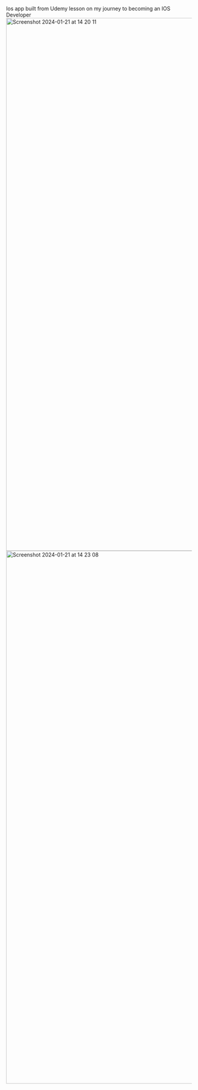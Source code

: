 Ios app built from Udemy lesson on my journey to becoming an IOS Developer
<img width="1440" alt="Screenshot 2024-01-21 at 14 20 11" src="https://github.com/ime01/IOSMathGameApp/assets/44091450/bdb603ef-2ec3-444f-a8c9-95142cb88ade">
<img width="1440" alt="Screenshot 2024-01-21 at 14 23 08" src="https://github.com/ime01/IOSMathGameApp/assets/44091450/2f2fd3aa-6731-4229-a306-52b0c3b76e6e">
